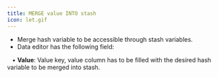 ```yaml
---
title: MERGE value INTO stash
icon: let.gif
---
```

* Merge hash variable to be accessible through stash variables. 
* Data editor has the following field: <br />

&nbsp; &nbsp;• **Value**: Value key, value column has to be filled with the desired hash variable to be merged into stash.

